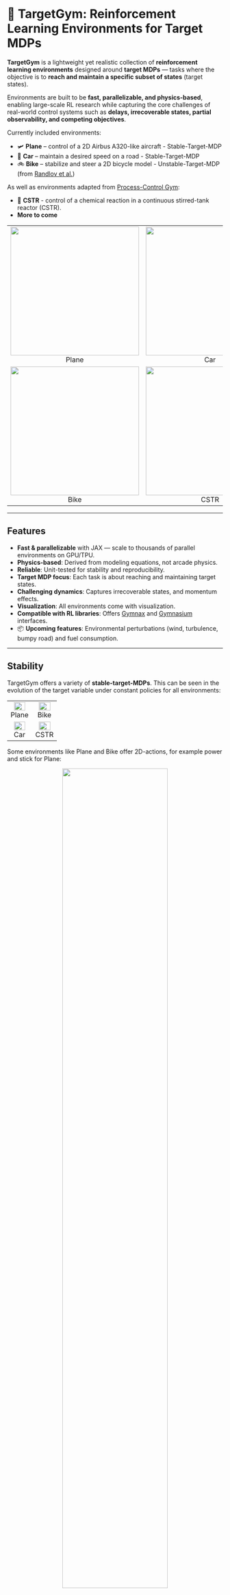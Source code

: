 # 🎯 TargetGym: Reinforcement Learning Environments for Target MDPs



**TargetGym** is a lightweight yet realistic collection of **reinforcement learning environments** designed around **target MDPs** — tasks where the objective is to **reach and maintain a specific subset of states** (target states).

Environments are built to be **fast, parallelizable, and physics-based**, enabling large-scale RL research while capturing the core challenges of real-world control systems such as **delays, irrecoverable states, partial observability, and competing objectives**.

Currently included environments:

* 🛩 **Plane** – control of a 2D Airbus A320-like aircraft - Stable-Target-MDP
* 🚗 **Car** – maintain a desired speed on a road - Stable-Target-MDP
* 🚲 **Bike** – stabilize and steer a 2D bicycle model - Unstable-Target-MDP (from [Randlov et al.](https://gwern.net/doc/reinforcement-learning/model-free/1998-randlov.pdf))

As well as environments adapted from [Process-Control Gym](https://github.com/MaximilianB2/pc-gym):
* 🧪 **CSTR** - control of a chemical reaction in a continuous stirred-tank reactor (CSTR).
* **More to come**

<table align="center">
  <tr>
    <td align="center">
      <img src="videos/plane/output.gif" width="300px"/><br/>
      Plane
    </td>
    <td align="center">
      <img src="videos/car/output.gif" width="300px"/><br/>
      Car
    </td>
  </tr>
  <tr>
    <td align="center">
      <img src="videos/bike/output.gif" width="300px"/><br/>
      Bike
    </td>
    <td align="center">
      <img src="videos/cstr/output.gif" width="300px"/><br/>
      CSTR
    </td>
  </tr>
</table>



---

## Features

* **Fast & parallelizable** with JAX — scale to thousands of parallel environments on GPU/TPU.
* **Physics-based**: Derived from modeling equations, not arcade physics.
* **Reliable**: Unit-tested for stability and reproducibility.
* **Target MDP focus**: Each task is about reaching and maintaining target states.
* **Challenging dynamics**: Captures irrecoverable states, and momentum effects.
* **Visualization**: All environments come with visualization.
* **Compatible with RL libraries**: Offers [Gymnax](https://github.com/RobertTLange/gymnax) and [Gymnasium](https://github.com/Farama-Foundation/Gymnasium) interfaces.
* 📦 **Upcoming features**: Environmental perturbations (wind, turbulence, bumpy road) and fuel consumption.

---

## Stability

<!-- 
Below is an example of how stable altitude changes with engine power and pitch in the **Plane** environment:

<p align="center">
  <img src="figures/plane/3d_altitude.png" width="70%"/>
</p> -->

TargetGym offers a variety of **stable-target-MDPs**. This can be seen in the evolution of the target variable under constant policies for all environments:

<table align="center">
  <tr>
    <td align="center">
      <img src="figures/plane/power_trajectories.png" width="80%"/><br/>
      Plane
    </td>
    <td align="center">
      <img src="figures/bike/power_trajectories.png" width="80%"/><br/>
      Bike
    </td>
  </tr>
  <tr>
    <td align="center">
      <img src="figures/car/throttle_trajectories.png" width="80%"/><br/>
      Car
    </td>
    <td align="center">
      <img src="figures/cstr/trajectories.png" width="80%"/><br/>
      CSTR
    </td>
  </tr>
</table>

Some environments like Plane and Bike offer 2D-actions, for example power and stick for Plane:

<p align="center">
  <img src="figures/plane/3d_altitude.png" width="70%"/>
</p> 

<!-- 
This illustrates **multi-stability**: with fixed power and pitch, the aircraft naturally converges to a stable altitude. Similar properties can be found in Car environment -->

---

## Installation

Once released on PyPI, install with:

```bash
# Using pip
pip install target-gym

# Or with Poetry
poetry add target-gym
```

---

## Usage

Here’s a minimal example of running an episode in the **Plane** environment and saving a video:

```python
from target_gym import Plane, PlaneParams

# Create env
env = Plane()
seed = 42
env_params = PlaneParams(max_steps_in_episode=1_000)

# Simple constant policy with 80% power and 0° stick input
action = (0.8, 0.0)

# Save the video
env.save_video(lambda o: action, seed, folder="videos", episode_index=0, params=env_params, format="gif")
```

Or train an agent using your favorite RL library (example with stable-baselines3):

```python
from target_gym import GymnasiumPlane
from stable_baselines3 import SAC

env = GymnasiumPlane()
model = SAC("MlpPolicy", env, verbose=1)
model.learn(total_timesteps=10_000, log_interval=4)
model.save("sac_plane")

obs, info = env.reset()
while True:
    action, _states = model.predict(obs, deterministic=True)
    obs, reward, terminated, truncated, info = env.step(action)
    if terminated or truncated:
        break
```

---

## Challenges Modeled

TargetGym tasks are designed to expose RL agents to **realistic control challenges**:

* **Delays**: Inputs (like engine power) take time to fully apply.
* **Partial observability**: Some parts of the state cannot be directly measured.
* **Competing objectives**: Reach the target state quickly while minimizing overshoot or cost.
* **Momentum effects**: Physical inertia delays control effectiveness.
* **Irrecoverable states**: Certain trajectories inevitably lead to failure.

---

## Roadmap

* [ ] Add perturbations (wind, turbulence, uneven terrain) for non-stationary dynamics.
* [ ] Easier interface for creating partially-observable variants.
* [ ] Provide benchmark results for popular RL baselines.
* [ ] Add fuel consumption and resource constraints.
* [ ] Add more tasks.

---

## 🤝 Contributing

Contributions are welcome!
Open an issue or PR if you have suggestions, bug reports, or new features.

For development you need to install the dev dependencies, which include test, lint and agent dependencies. 

```bash
git clone https://github.com/YannBerthelot/TargetGym.git
cd TargetGym

# Using Poetry (recommended)
poetry install --with dev

# Using pip
python -m pip install -e ".[dev]"

```

---


## 📖 Citation

If you use **TargetGym** in your research or project, please cite it as:

```bibtex
@misc{targetgym2025,
  title        = {TargetGym: Reinforcement Learning Environments for Target MDPs},
  author       = {Yann Berthelot},
  year         = {2025},
  url          = {https://github.com/YannBerthelot/TargetGym},
  note         = {Lightweight physics-based RL environments for aircraft, car, and bike control}
}
```


---

## 📜 License

MIT License – free to use in research and projects.


